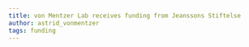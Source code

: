 ```yaml
---
title: von Mentzer Lab receives funding from Jeanssons Stiftelse
author: astrid_vonmentzer
tags: funding
---
```


